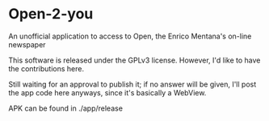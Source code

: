 # Open-2-you
An unofficial application to access to Open, the Enrico Mentana's on-line newspaper

This software is released under the GPLv3 license.
However, I'd like to have the contributions here.

Still waiting for an approval to publish it; if no answer will be given, I'll post the app code here anyways, since it's basically a WebView.

APK can be found in ./app/release
